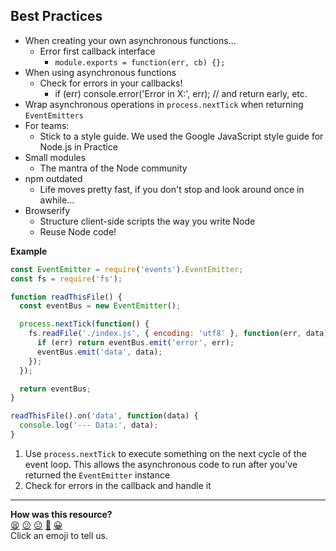 ## Best Practices

* When creating your own asynchronous functions...
  * Error first callback interface
    * `module.exports = function(err, cb) {};`
* When using asynchronous functions
  * Check for errors in your callbacks!
    * if (err) console.error('Error in X:', err); // and return early, etc.
* Wrap asynchronous operations in `process.nextTick` when returning `EventEmitters`
* For teams:
  * Stick to a style guide. We used the Google JavaScript style guide for Node.js in Practice
* Small modules
  * The mantra of the Node community
* npm outdated
  * Life moves pretty fast, if you don't stop and look around once in awhile...
* Browserify
  * Structure client-side scripts the way you write Node
  * Reuse Node code!

**Example**

```javascript
const EventEmitter = require('events').EventEmitter;
const fs = require('fs');

function readThisFile() {
  const eventBus = new EventEmitter();

  process.nextTick(function() {                                               //1
    fs.readFile('./index.js', { encoding: 'utf8' }, function(err, data) {
      if (err) return eventBus.emit('error', err);                            //2
      eventBus.emit('data', data);
    });
  });

  return eventBus;
}

readThisFile().on('data', function(data) {
  console.log('--- Data:', data);
}
```

1. Use `process.nextTick` to execute something on the next cycle of the event loop. This allows the asynchronous code to run after you've returned the `EventEmitter` instance
2. Check for errors in the callback and handle it

<!-- BEGIN GENERATED SECTION DO NOT EDIT -->

---

**How was this resource?**  
[😫](https://airtable.com/shrUJ3t7KLMqVRFKR?prefill_Repository=makersacademy/course&prefill_File=node/alexyoung/node_best_practices.md&prefill_Sentiment=😫) [😕](https://airtable.com/shrUJ3t7KLMqVRFKR?prefill_Repository=makersacademy/course&prefill_File=node/alexyoung/node_best_practices.md&prefill_Sentiment=😕) [😐](https://airtable.com/shrUJ3t7KLMqVRFKR?prefill_Repository=makersacademy/course&prefill_File=node/alexyoung/node_best_practices.md&prefill_Sentiment=😐) [🙂](https://airtable.com/shrUJ3t7KLMqVRFKR?prefill_Repository=makersacademy/course&prefill_File=node/alexyoung/node_best_practices.md&prefill_Sentiment=🙂) [😀](https://airtable.com/shrUJ3t7KLMqVRFKR?prefill_Repository=makersacademy/course&prefill_File=node/alexyoung/node_best_practices.md&prefill_Sentiment=😀)  
Click an emoji to tell us.

<!-- END GENERATED SECTION DO NOT EDIT -->
